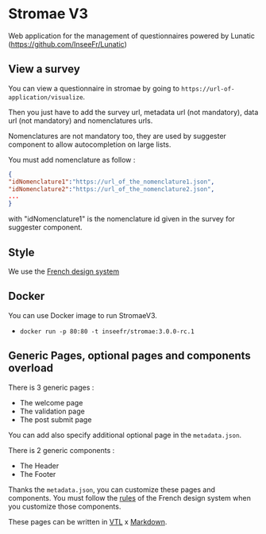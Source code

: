 # Stromae V3

Web application for the management of questionnaires powered by Lunatic (https://github.com/InseeFr/Lunatic)

## View a survey

You can view a questionnaire in stromae by going to `https://url-of-application/visualize`.

Then you just have to add the survey url, metadata url (not mandatory), data url (not mandatory) and nomenclatures urls.

Nomenclatures are not mandatory too, they are used by suggester component to allow autocompletion on large lists.

You must add nomenclature as follow :

```json
{
"idNomenclature1":"https://url_of_the_nomenclature1.json",
"idNomenclature2":"https://url_of_the_nomenclature2.json",
...
}
```

with "idNomenclature1" is the nomenclature id given in the survey for suggester component.

## Style

We use the [French design system](https://www.systeme-de-design.gouv.fr)

## Docker

You can use Docker image to run StromaeV3.

- `docker run -p 80:80 -t inseefr/stromae:3.0.0-rc.1`

## Generic Pages, optional pages and components overload

There is 3 generic pages :

- The welcome page
- The validation page
- The post submit page

You can add also specify additional optional page in the `metadata.json`.

There is 2 generic components :

- The Header
- The Footer

Thanks the `metadata.json`, you can customize these pages and components.
You must follow the [rules](https://www.systeme-de-design.gouv.fr/elements-d-interface/) of the French design system when you customize those components.

These pages can be written in [VTL](https://github.com/InseeFr/Trevas-JS) x [Markdown](https://fr.wikipedia.org/wiki/Markdown).
